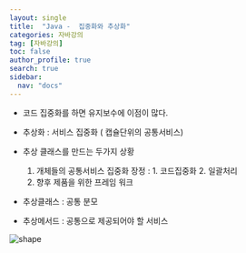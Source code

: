 ```yaml
---
layout: single
title:  "Java -  집중화와 추상화"
categories: 자바강의
tag: [자바강의]
toc: false
author_profile: true
search: true
sidebar:
  nav: "docs"
---
```



- 코드 집중화를 하면 유지보수에 이점이 많다.
- 추상화 : 서비스 집중화 ( 캡슐단위의 공통서비스)


- 추상 클래스를 만드는 두가지 상황
   1. 개체들의 공통서비스 집중화
     장정 : 1. 코드집중화 2. 일괄처리
    2. 향후 제품을 위한 프레임 워크

- 추상클래스 : 공통 분모
- 추상메서드 : 공통으로 제공되어야 할 서비스


![shape](/assets/images/shape.drawio)
